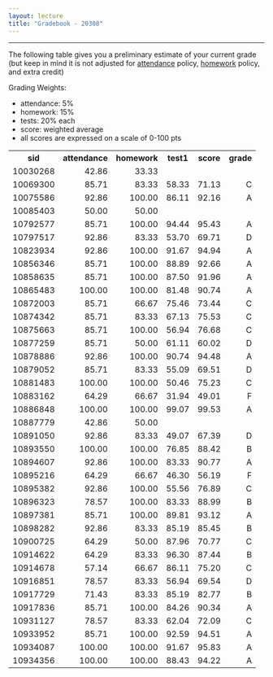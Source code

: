 ```yaml
---
layout: lecture
title: "Gradebook - 20308"
---
```


-----

The following table gives you a preliminary estimate of your current grade (but keep in mind it is not adjusted for <a href="../syllabus#attendance-policy">attendance</a> policy, <a href="../syllabus#hw-policy">homework</a> policy, and extra credit)

Grading Weights:

- attendance: 5%
- homework: 15%
- tests: 20% each
- score: weighted average
- all scores are expressed on a scale of 0-100 pts

<!-- html table generated in R 3.2.3 by xtable 1.8-2 package -->
<!-- Thu Mar 17 08:57:04 2016 -->
<table >
<tr> <th> sid </th> <th> attendance </th> <th> homework </th> <th> test1 </th> <th> score </th> <th> grade </th>  </tr>
  <tr> <td align="right"> 10030268 </td> <td align="right"> 42.86 </td> <td align="right"> 33.33 </td> <td align="right">  </td> <td align="right">  </td> <td align="right">  </td> </tr>
  <tr> <td align="right"> 10069300 </td> <td align="right"> 85.71 </td> <td align="right"> 83.33 </td> <td align="right"> 58.33 </td> <td align="right"> 71.13 </td> <td align="right"> C </td> </tr>
  <tr> <td align="right"> 10075586 </td> <td align="right"> 92.86 </td> <td align="right"> 100.00 </td> <td align="right"> 86.11 </td> <td align="right"> 92.16 </td> <td align="right"> A </td> </tr>
  <tr> <td align="right"> 10085403 </td> <td align="right"> 50.00 </td> <td align="right"> 50.00 </td> <td align="right">  </td> <td align="right">  </td> <td align="right">  </td> </tr>
  <tr> <td align="right"> 10792577 </td> <td align="right"> 85.71 </td> <td align="right"> 100.00 </td> <td align="right"> 94.44 </td> <td align="right"> 95.43 </td> <td align="right"> A </td> </tr>
  <tr> <td align="right"> 10797517 </td> <td align="right"> 92.86 </td> <td align="right"> 83.33 </td> <td align="right"> 53.70 </td> <td align="right"> 69.71 </td> <td align="right"> D </td> </tr>
  <tr> <td align="right"> 10823934 </td> <td align="right"> 92.86 </td> <td align="right"> 100.00 </td> <td align="right"> 91.67 </td> <td align="right"> 94.94 </td> <td align="right"> A </td> </tr>
  <tr> <td align="right"> 10856346 </td> <td align="right"> 85.71 </td> <td align="right"> 100.00 </td> <td align="right"> 88.89 </td> <td align="right"> 92.66 </td> <td align="right"> A </td> </tr>
  <tr> <td align="right"> 10858635 </td> <td align="right"> 85.71 </td> <td align="right"> 100.00 </td> <td align="right"> 87.50 </td> <td align="right"> 91.96 </td> <td align="right"> A </td> </tr>
  <tr> <td align="right"> 10865483 </td> <td align="right"> 100.00 </td> <td align="right"> 100.00 </td> <td align="right"> 81.48 </td> <td align="right"> 90.74 </td> <td align="right"> A </td> </tr>
  <tr> <td align="right"> 10872003 </td> <td align="right"> 85.71 </td> <td align="right"> 66.67 </td> <td align="right"> 75.46 </td> <td align="right"> 73.44 </td> <td align="right"> C </td> </tr>
  <tr> <td align="right"> 10874342 </td> <td align="right"> 85.71 </td> <td align="right"> 83.33 </td> <td align="right"> 67.13 </td> <td align="right"> 75.53 </td> <td align="right"> C </td> </tr>
  <tr> <td align="right"> 10875663 </td> <td align="right"> 85.71 </td> <td align="right"> 100.00 </td> <td align="right"> 56.94 </td> <td align="right"> 76.68 </td> <td align="right"> C </td> </tr>
  <tr> <td align="right"> 10877259 </td> <td align="right"> 85.71 </td> <td align="right"> 50.00 </td> <td align="right"> 61.11 </td> <td align="right"> 60.02 </td> <td align="right"> D </td> </tr>
  <tr> <td align="right"> 10878886 </td> <td align="right"> 92.86 </td> <td align="right"> 100.00 </td> <td align="right"> 90.74 </td> <td align="right"> 94.48 </td> <td align="right"> A </td> </tr>
  <tr> <td align="right"> 10879052 </td> <td align="right"> 85.71 </td> <td align="right"> 83.33 </td> <td align="right"> 55.09 </td> <td align="right"> 69.51 </td> <td align="right"> D </td> </tr>
  <tr> <td align="right"> 10881483 </td> <td align="right"> 100.00 </td> <td align="right"> 100.00 </td> <td align="right"> 50.46 </td> <td align="right"> 75.23 </td> <td align="right"> C </td> </tr>
  <tr> <td align="right"> 10883162 </td> <td align="right"> 64.29 </td> <td align="right"> 66.67 </td> <td align="right"> 31.94 </td> <td align="right"> 49.01 </td> <td align="right"> F </td> </tr>
  <tr> <td align="right"> 10886848 </td> <td align="right"> 100.00 </td> <td align="right"> 100.00 </td> <td align="right"> 99.07 </td> <td align="right"> 99.53 </td> <td align="right"> A </td> </tr>
  <tr> <td align="right"> 10887779 </td> <td align="right"> 42.86 </td> <td align="right"> 50.00 </td> <td align="right">  </td> <td align="right">  </td> <td align="right">  </td> </tr>
  <tr> <td align="right"> 10891050 </td> <td align="right"> 92.86 </td> <td align="right"> 83.33 </td> <td align="right"> 49.07 </td> <td align="right"> 67.39 </td> <td align="right"> D </td> </tr>
  <tr> <td align="right"> 10893550 </td> <td align="right"> 100.00 </td> <td align="right"> 100.00 </td> <td align="right"> 76.85 </td> <td align="right"> 88.42 </td> <td align="right"> B </td> </tr>
  <tr> <td align="right"> 10894607 </td> <td align="right"> 92.86 </td> <td align="right"> 100.00 </td> <td align="right"> 83.33 </td> <td align="right"> 90.77 </td> <td align="right"> A </td> </tr>
  <tr> <td align="right"> 10895216 </td> <td align="right"> 64.29 </td> <td align="right"> 66.67 </td> <td align="right"> 46.30 </td> <td align="right"> 56.19 </td> <td align="right"> F </td> </tr>
  <tr> <td align="right"> 10895382 </td> <td align="right"> 92.86 </td> <td align="right"> 100.00 </td> <td align="right"> 55.56 </td> <td align="right"> 76.89 </td> <td align="right"> C </td> </tr>
  <tr> <td align="right"> 10896323 </td> <td align="right"> 78.57 </td> <td align="right"> 100.00 </td> <td align="right"> 83.33 </td> <td align="right"> 88.99 </td> <td align="right"> B </td> </tr>
  <tr> <td align="right"> 10897381 </td> <td align="right"> 85.71 </td> <td align="right"> 100.00 </td> <td align="right"> 89.81 </td> <td align="right"> 93.12 </td> <td align="right"> A </td> </tr>
  <tr> <td align="right"> 10898282 </td> <td align="right"> 92.86 </td> <td align="right"> 83.33 </td> <td align="right"> 85.19 </td> <td align="right"> 85.45 </td> <td align="right"> B </td> </tr>
  <tr> <td align="right"> 10900725 </td> <td align="right"> 64.29 </td> <td align="right"> 50.00 </td> <td align="right"> 87.96 </td> <td align="right"> 70.77 </td> <td align="right"> C </td> </tr>
  <tr> <td align="right"> 10914622 </td> <td align="right"> 64.29 </td> <td align="right"> 83.33 </td> <td align="right"> 96.30 </td> <td align="right"> 87.44 </td> <td align="right"> B </td> </tr>
  <tr> <td align="right"> 10914678 </td> <td align="right"> 57.14 </td> <td align="right"> 66.67 </td> <td align="right"> 86.11 </td> <td align="right"> 75.20 </td> <td align="right"> C </td> </tr>
  <tr> <td align="right"> 10916851 </td> <td align="right"> 78.57 </td> <td align="right"> 83.33 </td> <td align="right"> 56.94 </td> <td align="right"> 69.54 </td> <td align="right"> D </td> </tr>
  <tr> <td align="right"> 10917729 </td> <td align="right"> 71.43 </td> <td align="right"> 83.33 </td> <td align="right"> 85.19 </td> <td align="right"> 82.77 </td> <td align="right"> B </td> </tr>
  <tr> <td align="right"> 10917836 </td> <td align="right"> 85.71 </td> <td align="right"> 100.00 </td> <td align="right"> 84.26 </td> <td align="right"> 90.34 </td> <td align="right"> A </td> </tr>
  <tr> <td align="right"> 10931127 </td> <td align="right"> 78.57 </td> <td align="right"> 83.33 </td> <td align="right"> 62.04 </td> <td align="right"> 72.09 </td> <td align="right"> C </td> </tr>
  <tr> <td align="right"> 10933952 </td> <td align="right"> 85.71 </td> <td align="right"> 100.00 </td> <td align="right"> 92.59 </td> <td align="right"> 94.51 </td> <td align="right"> A </td> </tr>
  <tr> <td align="right"> 10934087 </td> <td align="right"> 100.00 </td> <td align="right"> 100.00 </td> <td align="right"> 91.67 </td> <td align="right"> 95.83 </td> <td align="right"> A </td> </tr>
  <tr> <td align="right"> 10934356 </td> <td align="right"> 100.00 </td> <td align="right"> 100.00 </td> <td align="right"> 88.43 </td> <td align="right"> 94.22 </td> <td align="right"> A </td> </tr>
   </table>
